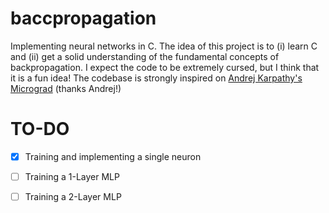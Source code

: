 # baccpropagation
Implementing neural networks in C. The idea of this project is to (i) learn C and (ii) get a solid understanding of the
fundamental concepts of backpropagation. I expect the code to be extremely cursed, but I think that it is a fun idea!
The codebase is strongly inspired on [Andrej Karpathy's Micrograd](https://github.com/karpathy/micrograd) (thanks
Andrej!)

# TO-DO

- [X] Training and implementing a single neuron
- [ ] Training a 1-Layer MLP
- [ ] Training a 2-Layer MLP


